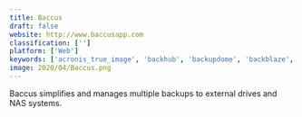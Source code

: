 ```yaml
---
title: Baccus
draft: false 
website: http://www.baccusapp.com
classification: ['']
platform: ['Web']
keywords: ['acronis_true_image', 'backhub', 'backupdome', 'backblaze', 'dbacked', 'driveimage_xml', 'dropbox_smart_sync', 'druva', 'dumper', 'fieldbook', 'gmvault', 'minitool_power_data_recovery', 'practicing_rails', 'slackbucket', 'time_machine', 'vaultedge', 'zerto', 'imazing_mini', 'rsync']
image: 2020/04/Baccus.png
---
```

Baccus simplifies and manages multiple backups to external drives and NAS systems.